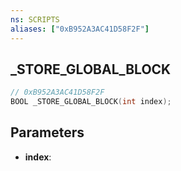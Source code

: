 ```yaml
---
ns: SCRIPTS
aliases: ["0xB952A3AC41D58F2F"]
---
```

## _STORE_GLOBAL_BLOCK

```c
// 0xB952A3AC41D58F2F
BOOL _STORE_GLOBAL_BLOCK(int index);
```

## Parameters
* **index**:

